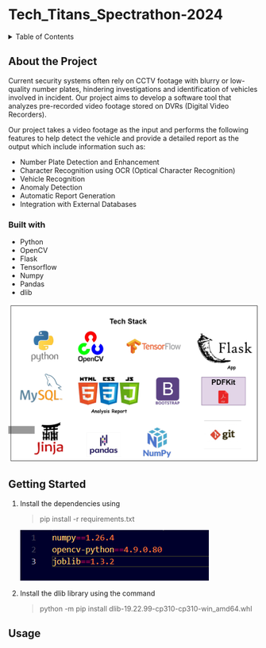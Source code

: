 # Tech_Titans_Spectrathon-2024



<details>
  <summary>Table of Contents</summary>
  <ol>
    <li>
      <a href="#about-the-project">About The Project</a>
      <ul>
        <li><a href="#built-with">Built With</a></li>
      </ul>
    </li>
    <li>
      <a href="#getting-started">Getting Started</a>
    </li>
    <li><a href="#usage">Usage</a></li>
  </ol>
</details>

## About the Project

Current security systems often rely on CCTV footage with blurry or low-quality number plates, hindering investigations and identification of vehicles involved in incident. Our project aims to develop a software tool that analyzes pre-recorded video footage stored on DVRs (Digital Video Recorders).

Our project takes a video footage as the input and performs the following features to help detect the vehicle and provide a detailed report as the output which include information such as:

<ul>
    <li>Number Plate Detection and Enhancement</li>
    <li>Character Recognition using OCR (Optical Character Recognition)</li>
    <li>Vehicle Recognition</li>
    <li>Anomaly Detection</li>
    <li>Automatic Report Generation</li>
    <li>Integration with External Databases</li>
</ul>


### Built with
<ul>
    <li>Python</li>
    <li>OpenCV</li>
    <li>Flask</li>
    <li>Tensorflow</li>
    <li>Numpy</li>
    <li>Pandas</li>
    <li>dlib</li>
</ul>

![tech_stack](images_readme/t_stack.png "Built with")

## Getting Started
<ol>
  <li>Install the dependencies using

   > pip install -r requirements.txt

   ![requirements.txt](images_readme/pip_install_1.png "requirements.txt")
    
  </li>

  <li> Install the dlib library using the command

  > python -m pip install dlib-19.22.99-cp310-cp310-win_amd64.whl

  </li>
  
</ol>

## Usage

